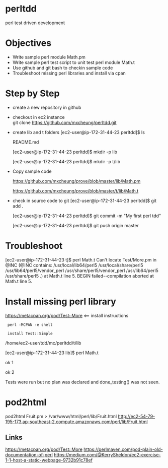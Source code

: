 # perltdd
perl test driven development


# Objectives
- Write sample perl module Math.pm
- Write sample perl test script to unit test perl module Math.t
- Use github and git bash to checkin sample code
- Troubleshoot missing perl libraries and install via cpan

# Step by Step
 - create a new repository in github
 -  checkout  in ec2 instance  
       git clone  https://github.com/mxcheung/perltdd.git
 - create lib and t folders
    [ec2-user@ip-172-31-44-23 perltdd]$ ls
    
    README.md
    
    [ec2-user@ip-172-31-44-23 perltdd]$ mkdir -p lib
    
    [ec2-user@ip-172-31-44-23 perltdd]$ mkdir -p t/lib
       
  - Copy sample code
     
      https://github.com/mxcheung/prove/blob/master/lib/Math.pm
      
      https://github.com/mxcheung/prove/blob/master/t/lib/Math.t
      
   - check in source code to git
      [ec2-user@ip-172-31-44-23 perltdd]$ git add .
      
       [ec2-user@ip-172-31-44-23 perltdd]$ git commit -m "My first perl tdd"

      [ec2-user@ip-172-31-44-23 perltdd]$ git push origin master

# Troubleshoot
[ec2-user@ip-172-31-44-23 t]$ perl Math.t
Can't locate Test/More.pm in @INC (@INC contains: /usr/local/lib64/perl5 /usr/local/share/perl5 /usr/lib64/perl5/vendor_perl /usr/share/perl5/vendor_perl /usr/lib64/perl5 /usr/share/perl5 .) at Math.t line 5.
BEGIN failed--compilation aborted at Math.t line 5.

# Install missing perl library
https://metacpan.org/pod/Test::More  <== install instructions
     
     perl -MCPAN -e shell
     
     install Test::Simple

/home/ec2-user/tdd/mc/perltdd/t/lib

[ec2-user@ip-172-31-44-23 lib]$ perl Math.t

ok 1

ok 2

Tests were run but no plan was declared and done_testing() was not seen.

# pod2html
pod2html Fruit.pm > /var/www/html/perl/lib/Fruit.html
http://ec2-54-79-195-173.ap-southeast-2.compute.amazonaws.com/perl/lib/Fruit.html

## Links
https://metacpan.org/pod/Test::More
https://perlmaven.com/pod-plain-old-documentation-of-perl
https://medium.com/@KerrySheldon/ec2-exercise-1-1-host-a-static-webpage-9732b91c78ef
